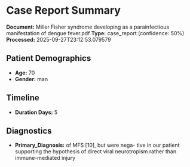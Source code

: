 # Case Report Summary

**Document:** Miller Fisher syndrome developing as a parainfectious manifestation of dengue fever.pdf
**Type:** case_report (confidence: 50%)
**Processed:** 2025-09-27T23:12:53.079579

## Patient Demographics
- **Age:** 70
- **Gender:** man

## Timeline
- **Duration Days:** 5

## Diagnostics
- **Primary_Diagnosis:** of MFS [10], but were nega-
tive in our patient supporting the hypothesis of direct
viral neurotropism rather than immune-mediated injury

